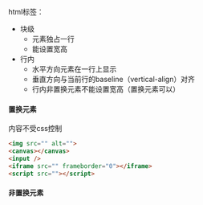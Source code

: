 html标签：

- 块级
  - 元素独占一行
  - 能设置宽高
- 行内
  - 水平方向元素在一行上显示
  - 垂直方向与当前行的baseline（vertical-align）对齐
  - 行内非置换元素不能设置宽高（置换元素可以）

#### 置换元素

内容不受css控制

```html
<img src="" alt="">
<canvas></canvas>
<input />
<iframe src="" frameborder="0"></iframe>
<script src=""></script>
```

#### 非置换元素